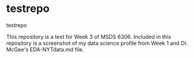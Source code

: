 # testrepo
testrepo

This repository is a test for Week 3 of MSDS 6306. Included in this repository is a screenshot of my data science profile  from Week 1 and Dr. McGee's EDA-NYTdata.md file.

